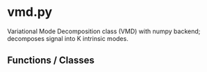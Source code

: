 # vmd.py

Variational Mode Decomposition class (VMD) with numpy backend; decomposes signal into K intrinsic modes.

## Functions / Classes